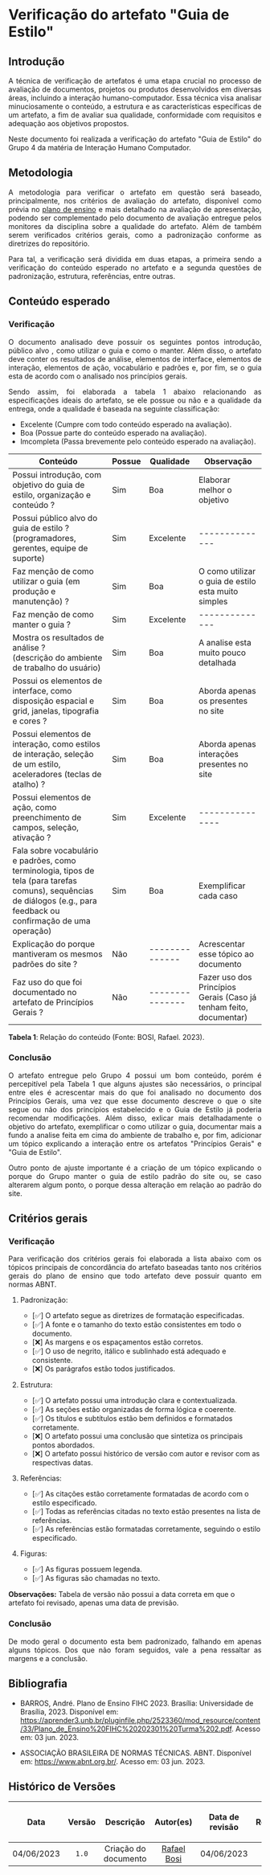 <div class="body">

# Verificação do artefato "Guia de Estilo" 

## Introdução

<div align="justify">

A técnica de verificação de artefatos é uma etapa crucial no processo de avaliação de documentos, projetos ou produtos desenvolvidos em diversas áreas, incluindo a interação humano-computador. Essa técnica visa analisar minuciosamente o conteúdo, a estrutura e as características específicas de um artefato, a fim de avaliar sua qualidade, conformidade com requisitos e adequação aos objetivos propostos.

Neste documento foi realizada a verificação do artefato "Guia de Estilo" do Grupo 4 da matéria de Interação Humano Computador.

</div>

## Metodologia

<div align="justify">

A metodologia para verificar o artefato em questão será baseado, principalmente, nos critérios de avaliação do artefato, disponível como prévia no [plano de ensino](https://aprender3.unb.br/pluginfile.php/2523360/mod_resource/content/33/Plano_de_Ensino%20FIHC%20202301%20Turma%202.pdf) e mais detalhado na avaliação de apresentação, podendo ser complementado pelo documento de avaliação entregue pelos monitores da disciplina sobre a qualidade do artefato. Além de também serem verificados critérios gerais, como a padronização conforme as diretrizes do repositório.

Para tal, a verificação será dividida em duas etapas, a primeira sendo a verificação do conteúdo esperado no artefato e a segunda questões de padronização, estrutura, referências, entre outras.

</div>

## Conteúdo esperado

### Verificação

<div align="justify">

O documento analisado deve possuir os seguintes pontos introdução, público alvo , como utilizar o guia e como o manter. Além disso, o artefato deve conter os resultados de análise, elementos de interface, elementos de interação, elementos de ação, vocabulário e padrões e, por fim, se o guia esta de acordo com o analisado nos princípios gerais.

Sendo assim, foi elaborada a tabela 1 abaixo relacionando as especificações ideais do artefato, se ele possue ou não e a qualidade da entrega, onde a qualidade é baseada na seguinte classificação:

- Excelente (Cumpre com todo conteúdo esperado na avaliação).
- Boa (Possue parte do conteúdo esperado na avaliação).
- Imcompleta (Passa brevemente pelo conteúdo esperado na avaliação).

</div>

| Conteúdo | Possue | Qualidade | Observação |
| - | - | - | - |
| Possui introdução, com objetivo do guia de estilo, organização e conteúdo ? | Sim | Boa | Elaborar melhor o objetivo |
| Possui público alvo do guia de estilo ? (programadores, gerentes, equipe de suporte) | Sim | Excelente | -------------- |
| Faz menção de como utilizar o guia (em produção e manutenção) ? | Sim | Boa | O como utilizar o guia de estilo esta muito simples |
| Faz menção de como manter o guia ? | Sim | Excelente | -------------- |
| Mostra os resultados de análise ?<br>(descrição do ambiente de trabalho do usuário) | Sim | Boa | A analise esta muito pouco detalhada |
| Possui os elementos de interface, como disposição espacial e grid, janelas, tipografia e cores ? | Sim | Boa | Aborda apenas os presentes no site |
| Possui elementos de interação, como estilos de interação, seleção de um estilo, aceleradores (teclas de atalho) ? | Sim | Boa | Aborda apenas interações presentes no site |
| Possui elementos de ação, como preenchimento de campos, seleção, ativação ? | Sim | Excelente | --------------- |
| Fala sobre vocabulário e padrões, como terminologia, tipos de tela (para tarefas comuns), sequências de diálogos (e.g., para feedback ou confirmação de uma operação) | Sim | Boa | Exemplificar cada caso | 
| Explicação do porque mantiveram os mesmos padrões do site ? | Não | -------------- | Acrescentar esse tópico ao documento |
| Faz uso do que foi documentado no artefato de Princípios Gerais ? | Não | --------------- | Fazer uso dos Princípios Gerais (Caso já tenham feito, documentar) |

<b>Tabela 1</b>: Relação do conteúdo (Fonte: BOSI, Rafael. 2023).

### Conclusão

<div align="justify">

O artefato entregue pelo Grupo 4 possui um bom conteúdo, porém é percepitível pela Tabela 1 que alguns ajustes são necessários, o principal entre eles é acrescentar mais do que foi analisado no documento dos Princípios Gerais, uma vez que esse documento descreve o que o site segue ou não dos princípios estabelecido e o Guia de Estilo já poderia recomendar modificações. Além disso, exlicar mais detalhadamente o objetivo do artefato, exemplificar o como utilizar o guia, documentar mais a fundo a analise feita em cima do ambiente de trabalho e, por fim, adicionar um tópico explicando a interação entre os artefatos "Princípios Gerais" e "Guia de Estilo".

Outro ponto de ajuste importante é a criação de um tópico explicando o porque do Grupo manter o guia de estilo padrão do site ou, se caso alterarem algum ponto, o porque dessa alteração em relação ao padrão do site.

</div>

## Critérios gerais

### Verificação

<div align="justify">

Para verificação dos critérios gerais foi elaborada a lista abaixo com os tópicos principais de concordância do artefato baseadas tanto nos critérios gerais do plano de ensino que todo artefato deve possuir quanto em normas ABNT.

</div>

1. Padronização:
   - [✅] O artefato segue as diretrizes de formatação especificadas.
   - [✅] A fonte e o tamanho do texto estão consistentes em todo o documento.
   - [❌] As margens e os espaçamentos estão corretos.
   - [✅] O uso de negrito, itálico e sublinhado está adequado e consistente.
   - [❌] Os parágrafos estão todos justificados.

2. Estrutura:
   - [✅] O artefato possui uma introdução clara e contextualizada.
   - [✅] As seções estão organizadas de forma lógica e coerente.
   - [✅] Os títulos e subtítulos estão bem definidos e formatados corretamente.
   - [❌] O artefato possui uma conclusão que sintetiza os principais pontos abordados.
   - [❌] O artefato possui histórico de versão com autor e revisor com as respectivas datas.

3. Referências:
   - [✅] As citações estão corretamente formatadas de acordo com o estilo especificado.
   - [✅] Todas as referências citadas no texto estão presentes na lista de referências.
   - [✅] As referências estão formatadas corretamente, seguindo o estilo especificado.

4. Figuras:
   - [✅] As figuras possuem legenda.
   - [✅] As figuras são chamadas no texto.

<b>Observações:</b>
Tabela de versão não possui a data correta em que o artefato foi revisado, apenas uma data de previsão.

### Conclusão

<div align="justify">

De modo geral o documento esta bem padronizado, falhando em apenas alguns tópicos. Dos que não foram seguidos, vale a pena ressaltar as margens e a conclusão.

</div>

## Bibliografia

- BARROS, André. Plano de Ensino FIHC 2023. Brasília: Universidade de Brasília, 2023. Disponível em: <https://aprender3.unb.br/pluginfile.php/2523360/mod_resource/content/33/Plano_de_Ensino%20FIHC%20202301%20Turma%202.pdf>. Acesso em: 03 jun. 2023.

- ASSOCIAÇÃO BRASILEIRA DE NORMAS TÉCNICAS. ABNT. Disponível em: <https://www.abnt.org.br/>. Acesso em: 03 jun. 2023.


## Histórico de Versões

| <p align="center">Data</p> | <p align="center">Versão</p> | <p align="center">Descrição</p> | <p align="center">Autor(es)</p> | <p align="center">Data de revisão</p> | <p align="center">Revisor(es)</p> |
| :-: | :-: | :-: | :-: | :-: | :-: |
| 04/06/2023 | `1.0` | Criação do documento | [Rafael Bosi](https://github.com/strangeunit28) | 04/06/2023 | [Giovanni Alvissus](https://github.com/giovanni1106) |

</div>

